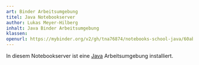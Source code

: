```yaml
---
art: Binder Arbeitsumgebung
titel: Java Notebookserver
author: Lukas Meyer-Hilberg
inhalt: Java Binder Arbeitsumgebung
klassen: 
openurl: https://mybinder.org/v2/gh/tna76874/notebooks-school-java/60abd7bd2d531416d724c3d01615da2ee4c338f4
---
```

In diesem Notebookserver ist eine [Java](https://github.com/SpencerPark/IJava/releases) Arbeitsumgebung installiert.